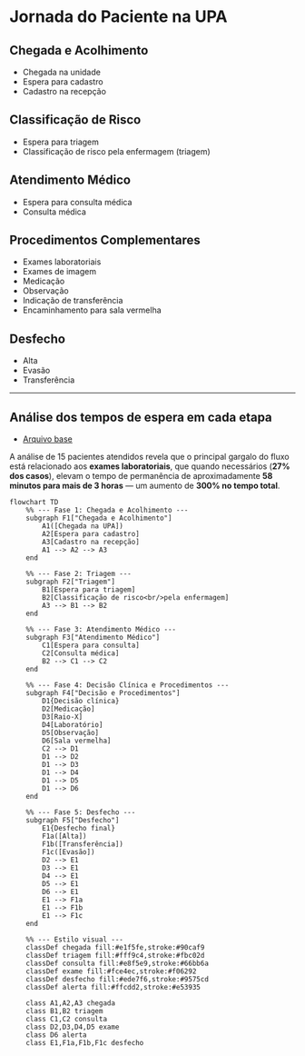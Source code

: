 # Jornada do Paciente na UPA

## Chegada e Acolhimento
- Chegada na unidade
- Espera para cadastro
- Cadastro na recepção
## Classificação de Risco
- Espera para triagem
- Classificação de risco pela enfermagem (triagem)
## Atendimento Médico
- Espera para consulta médica
- Consulta médica
## Procedimentos Complementares
- Exames laboratoriais
- Exames de imagem
- Medicação
- Observação
- Indicação de transferência
- Encaminhamento para sala vermelha
## Desfecho
- Alta
- Evasão
- Transferência

---
## Análise dos tempos de espera em cada etapa
- [Arquivo base ](https://docs.google.com/spreadsheets/d/1ADjBKwcxvYHsuQTn9ePB81kiWBPV_5tQsQwW8uW1mUE/edit?usp=sharing)

A análise de 15 pacientes atendidos revela que o principal gargalo do fluxo está relacionado aos **exames laboratoriais**, que quando necessários (**27% dos casos**), elevam o tempo de permanência de aproximadamente **58 minutos para mais de 3 horas** — um aumento de **300% no tempo total**.

```mermaid
flowchart TD
    %% --- Fase 1: Chegada e Acolhimento ---
    subgraph F1["Chegada e Acolhimento"]
        A1([Chegada na UPA])
        A2[Espera para cadastro]
        A3[Cadastro na recepção]
        A1 --> A2 --> A3
    end

    %% --- Fase 2: Triagem ---
    subgraph F2["Triagem"]
        B1[Espera para triagem]
        B2[Classificação de risco<br/>pela enfermagem]
        A3 --> B1 --> B2
    end

    %% --- Fase 3: Atendimento Médico ---
    subgraph F3["Atendimento Médico"]
        C1[Espera para consulta]
        C2[Consulta médica]
        B2 --> C1 --> C2
    end

    %% --- Fase 4: Decisão Clínica e Procedimentos ---
    subgraph F4["Decisão e Procedimentos"]
        D1{Decisão clínica}
        D2[Medicação]
        D3[Raio-X]
        D4[Laboratório]
        D5[Observação]
        D6[Sala vermelha]
        C2 --> D1
        D1 --> D2
        D1 --> D3
        D1 --> D4
        D1 --> D5
        D1 --> D6
    end

    %% --- Fase 5: Desfecho ---
    subgraph F5["Desfecho"]
        E1{Desfecho final}
        F1a([Alta])
        F1b([Transferência])
        F1c([Evasão])
        D2 --> E1
        D3 --> E1
        D4 --> E1
        D5 --> E1
        D6 --> E1
        E1 --> F1a
        E1 --> F1b
        E1 --> F1c
    end

    %% --- Estilo visual ---
    classDef chegada fill:#e1f5fe,stroke:#90caf9
    classDef triagem fill:#fff9c4,stroke:#fbc02d
    classDef consulta fill:#e8f5e9,stroke:#66bb6a
    classDef exame fill:#fce4ec,stroke:#f06292
    classDef desfecho fill:#ede7f6,stroke:#9575cd
    classDef alerta fill:#ffcdd2,stroke:#e53935

    class A1,A2,A3 chegada
    class B1,B2 triagem
    class C1,C2 consulta
    class D2,D3,D4,D5 exame
    class D6 alerta
    class E1,F1a,F1b,F1c desfecho
```
